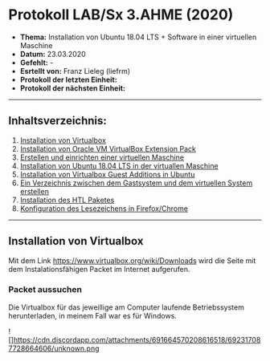# Protokoll LAB/Sx 3.AHME (2020)

* **Thema:** Installation von Ubuntu 18.04 LTS + Software in einer virtuellen Maschine
* **Datum:** 23.03.2020
* **Gefehlt:** -
* **Esrtellt von:** Franz Lieleg (liefrm)
* **Protokoll der letzten Einheit:**
* **Protokoll der nächsten Einheit:**

--------------------------------------------------------------------------------------------------------
## Inhaltsverzeichnis:

1. [Installation von Virtualbox](#installatio-von-virtualbox)
1. [Installation von Oracle VM VirtualBox Extension Pack](#installation-von-oracle-vm-virtualbox-extension-pack)
1. [Erstellen und einrichten einer virtuellen Maschine](#erstellen-und-einrichten-einer-virtuellen-maschine)
1. [Installation von Ubuntu 18.04 LTS in der virtuallen Maschine](#installetion-von-ubuntu-18.04-lts-in-der-virtuallen-maschine)
1. [Installation von Virtualbox Guest Additions in Ubuntu](#installation-von-virtualbox-guest-additions-in-ubuntu)
1. [Ein Verzeichnis zwischen dem Gastsystem und dem virtuellen System erstellen](#ein-verzeichnis-zwischen-dem-gastsystem-und-dem-virtuellen-system-erstellen)
1. [Installation des HTL Paketes](#installation-des-htl-paketes)
1. [Konfiguration des Lesezeichens in Firefox/Chrome](#konfiguration-des-lesezeichens-in-firefox/chrome)

-------------------------------------------------------------------------------------------------------
## Installation von Virtualbox
Mit dem Link https://www.virtualbox.org/wiki/Downloads wird die Seite mit dem Instalationsfähigen Packet im Internet aufgerufen.
### Packet aussuchen
Die Virtualbox für das jeweillige am Computer laufende Betriebssystem herunterladen, in meinem Fall war es für Windows.

![]https://cdn.discordapp.com/attachments/691664570208616518/692317087728664606/unknown.png
